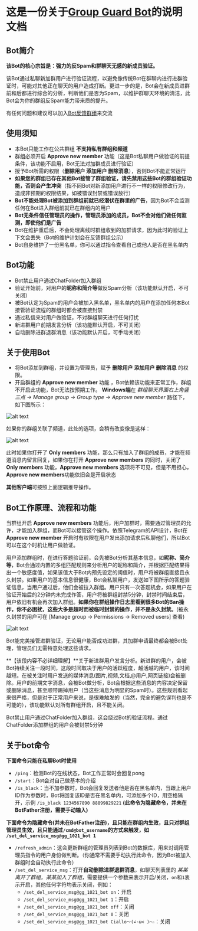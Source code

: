 # 这是一份关于[Group Guard Bot](https://t.me/gg_1021_bot)的说明文档

## Bot简介
**该Bot的核心宗旨是：强力的反Spam和群聊天无感的新成员验证。**

该Bot通过私聊新加群用户进行验证流程，以避免像传统Bot在群聊内进行进群验证时，可能对其他正在聊天的用户造成打断。更进一步的是，Bot会在新成员进群前和后都进行综合的分析，判断他们是否为Spam，以维护群聊天环境的清洁，此Bot会为你的群组反Spam能力带来质的提升。

有任何问题和建议可以加入[Bot反馈群组](https://t.me/ggbt_1120)来交流

## 使用须知
- 本Bot只能工作在公共群组 **不支持私有群组和频道**
- 群组必须开启 **Approve new member** 功能（这是Bot私聊用户做验证的前提条件，该功能不启用，Bot无法对加群成员进行验证）
- 授予Bot所需的权限（**删除用户 添加用户 删除消息**），否则Bot不能正常运行
- **如果您的群组已存在其他Bot接管了群组验证，请先禁用这些Bot的群组验证功能，否则会产生冲突**（指不同Bot对新添加用户进行不一样的权限修改行为，造成非预期的权限结果，如被错误封禁或错误放行）
- **Bot不能处理Bot被添加到群组前就已经潜伏在群里的广告**，因为Bot不会监测任何在Bot进入群组前就已在群组内的用户
- **Bot无条件信任管理员的操作，管理员添加的成员，Bot不会对他们做任何监测，即使他们是广告**
- Bot在维护重启后，不会处理离线时群组收到的加群请求，因为此时的验证上下文会丢失（Bot的维护计划会在反馈群组公示）
- Bot自身维护了一份黑名单，你可以通过指令查看自己或他人是否在黑名单内

## Bot功能
- Bot禁止用户通过ChatFolder加入群组
- 验证开始前，对用户的**昵称和简介等**做反Spam分析（该功能默认开启，不可关闭）
- 被Bot认定为Spam的用户会被加入黑名单，黑名单内的用户在添加任何本Bot接管验证流程的群组时都会被直接封禁
- 通过私信来对用户做验证，不对群组聊天进行任何打扰
- 新进群用户前期发言分析（该功能默认开启，不可关闭）
- 自动删除进群退群消息（该功能默认开启，可手动关闭）

## 关于使用Bot
- 将Bot添加到群组，并设置为管理员，赋予 **删除用户 添加用户 删除消息** 的权限。
- 开启群组的 **Approve new member** 功能 ，Bot依赖该功能来正常工作，群组不开启此功能，Bot无法按预期工作。
**Windows端**在 *群组聊天界面右上角竖三点 -> Manage group -> Group type -> Approve new member* 路径下，如下图所示：

![alt text](images/image.png)

如果你的群组关联了频道，此处的选项，会稍有改变像是这样：

![alt text](images/image-1.png)

此时如果你打开了 **Only members** 功能，那么只有加入了群组的成员，才能在频道消息内留言回复，如果你在打开 **Approve new members** 的同时，关闭了 **Only members** 功能，**Approve new members** 选项将不可见，但是不用担心，**Approve new members**功能依旧会是开启状态

**其他客户端**可按照上面逻辑推导操作。

## Bot工作原理、流程和功能
当群组开启 **Approve new members** 功能后，用户加群时，需要通过管理员的允许，才能加入群组，而Bot可以接管这个操作。依照Telegram的API设计，Bot在 **Approve new member** 开启时有权限在用户发出添加请求后私聊他们，所以Bot可以在这个时机让用户做验证。

用户添加群组时，在进行答题验证前，会先被Bot分析其基本信息，如**昵称、简介等**，Bot会通过内置的多组匹配规则来分析用户的昵称和简介，并根据匹配结果得出一个敏感度值，如果该值大于Bot内预先设定的阈值时，用户将被群组直接且永久封禁。如果用户的基本信息很健康，Bot会私聊用户，发送如下图所示的答题验证信息，当用户通过后，他们会被拉入群组。用户只有一次答题机会，如果用户在验证开始后的2分钟内未完成作答，用户将被群组封禁5分钟，封禁时间结束后，用户依旧有机会再次加入群组。**如果你在群组操作日志里看到很多Bot的Ban操作，你不必困扰，这些大多是超时而被临时封禁的操作，并不是永久封禁。**(被永久封禁的用户可在 [Manage group -> Permissions -> Removed users] 查看)

![alt text](images/photo_2025-02-11_19-23-36.jpg)

Bot能完美接管进群验证，无论用户能否成功进群，其加群申请最终都会被Bot处理，管理员们无需特意处理这些请求。

**【该段内容不必详细理解】**关于新进群用户发言分析。新进群的用户，会被Bot持续关注一段时间，这段时间取决于用户的活跃程度，越活越的用户，该时间越短。在被关注时用户发送的媒体消息(图片,视频,文档,@用户,网页链接)会被删除。用户的前期文字消息，会被Bot做分析，Bot会根据这些消息的内容决定保留或删除消息，甚至顺带踢掉用户（当这些消息为明显的Spam时）。这些规则看起来很严格，但是对于正常用户来说，是很难触发的（当然，完全的避免误判也是不可能的），该功能默认对所有群组开启，且不能关闭。

Bot禁止用户通过ChatFolder加入群组，这会绕过Bot的验证流程。通过ChatFolder添加群组的用户会被封禁5分钟


## 关于bot命令
**下面命令只能在私聊Bot时使用**
- `/ping`：检测Bot的在线状态，Bot工作正常时会回复pong
- `/start`：Bot会对自己做基本的介绍
- `/is_black`：当不加参数时，Bot会回复发送者他是否在黑名单内，当跟上用户ID作为参数时，Bot将回复该ID是否在黑名单内，可添加多个ID，用空格隔开，示例 `/is_black 1234567890 88899829221` **(此命令为隐藏命令，并未在BotFather注册，需要手动输入)**

**下面命令为隐藏命令(并未在BotFather注册)，且只能在群组内生效，且只对群组管理员生效，且只能通过`/cmd@bot_username`的方式来触发，如 `/set_del_service_msg@gg_1021_bot 1`**
- `/refresh_admin`：这会更新群组的管理员列表到Bot的数据库，用来对调用管理员指令的用户身份做判断。（你通常不需要手动执行此命令，因为Bot被加入群组时会自动执行此命令）
- `/set_del_service_msg`：打开**自动删除进群退群消息**，如聊天列表里的 *某某离开了群组*，*某某加入了群组*，需要提供一个参数来表示开启/关闭，`on`和`1`表示开启，其他任何字符均表示关闭，例如：
  - `/set_del_service_msg@gg_1021_bot on`：开启
  - `/set_del_service_msg@gg_1021_bot 1`：开启
  - `/set_del_service_msg@gg_1021_bot off`：关闭
  - `/set_del_service_msg@gg_1021_bot 0`：关闭
  - `/set_del_service_msg@gg_1021_bot Ciallo～(∠·ω< )⌒☆`：关闭